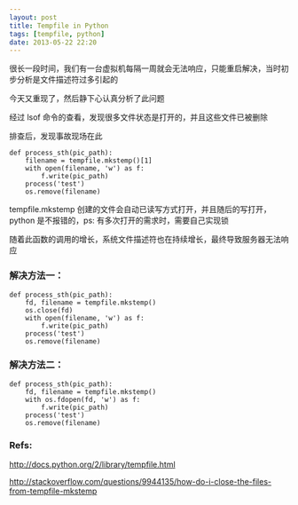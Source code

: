 ```yaml
---
layout: post
title: Tempfile in Python
tags: [tempfile, python]
date: 2013-05-22 22:20
---
```


很长一段时间，我们有一台虚拟机每隔一周就会无法响应，只能重启解决，当时初步分析是文件描述符过多引起的

今天又重现了，然后静下心认真分析了此问题

经过 lsof 命令的查看，发现很多文件状态是打开的，并且这些文件已被删除

排查后，发现事故现场在此

    def process_sth(pic_path):
        filename = tempfile.mkstemp()[1]
        with open(filename, 'w') as f:
            f.write(pic_path)
        process('test')
        os.remove(filename)

tempfile.mkstemp 创建的文件会自动已读写方式打开，并且随后的写打开，python 是不报错的，ps: 有多次打开的需求时，需要自己实现锁

随着此函数的调用的增长，系统文件描述符也在持续增长，最终导致服务器无法响应

### 解决方法一：

    def process_sth(pic_path):
        fd, filename = tempfile.mkstemp()
        os.close(fd)
        with open(filename, 'w') as f:
            f.write(pic_path)
        process('test')
        os.remove(filename)

### 解决方法二：

    def process_sth(pic_path):
        fd, filename = tempfile.mkstemp()
        with os.fdopen(fd, 'w') as f:
            f.write(pic_path)
        process('test')
        os.remove(filename)

### Refs:

http://docs.python.org/2/library/tempfile.html

http://stackoverflow.com/questions/9944135/how-do-i-close-the-files-from-tempfile-mkstemp
